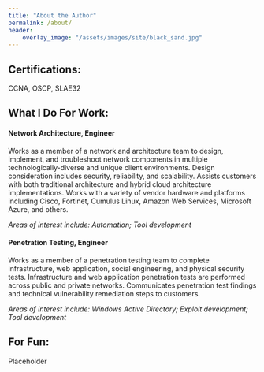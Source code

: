 ```yaml
---
title: "About the Author"
permalink: /about/
header:
    overlay_image: "/assets/images/site/black_sand.jpg"
---
```

## Certifications:
CCNA, OSCP, SLAE32

## What I Do For Work:
#### Network Architecture, Engineer
Works as a member of a network and architecture team to design, implement, and troubleshoot network components in multiple technologically-diverse and unique client environments. Design consideration includes security, reliability, and scalability. Assists customers with both traditional architecture and hybrid cloud architecture implementations. Works with a variety of vendor hardware and platforms including Cisco, Fortinet, Cumulus Linux, Amazon Web Services, Microsoft Azure, and others.

*Areas of interest include: Automation; Tool development*

#### Penetration Testing, Engineer
Works as a member of a penetration testing team to complete infrastructure, web application, social engineering, and physical security tests. Infrastructure and web application penetration tests are performed across public and private networks. Communicates penetration test findings and technical vulnerability remediation steps to customers.

*Areas of interest include: Windows Active Directory; Exploit development; Tool development*

## For Fun:
Placeholder
